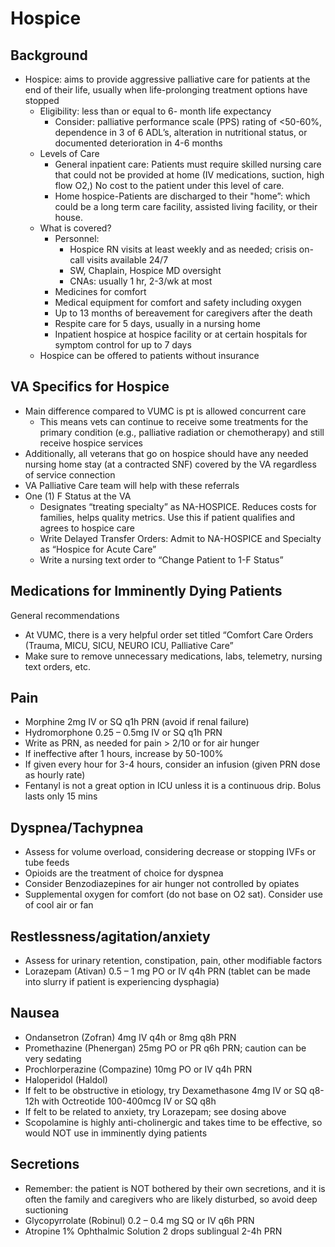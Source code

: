 # Hospice

## Background

- Hospice: aims to provide aggressive palliative care for patients at
    the end of their life, usually when life-prolonging treatment
    options have stopped
    - Eligibility: less than or equal to 6- month life expectancy
        - Consider: palliative performance scale (PPS) rating of \<50-60%,
            dependence in 3 of 6 ADL’s, alteration in nutritional status, or
            documented deterioration in 4-6 months
    - Levels of Care
        - General inpatient care: Patients must require skilled nursing
            care that could not be provided at home (IV medications,
            suction, high flow O2,) No cost to the patient under this level
            of care.
        - Home hospice-Patients are discharged to their "home”: which
            could be a long term care facility, assisted living facility, or
            their house.
    - What is covered?
        - Personnel:
            - Hospice RN visits at least weekly and as needed; crisis
                on-call visits available 24/7
            - SW, Chaplain, Hospice MD oversight
            - CNAs: usually 1 hr, 2-3/wk at most
        - Medicines for comfort
        - Medical equipment for comfort and safety including oxygen
        - Up to 13 months of bereavement for caregivers after the death
        - Respite care for 5 days, usually in a nursing home
        - Inpatient hospice at hospice facility or at certain hospitals
            for symptom control for up to 7 days
    - Hospice can be offered to patients without insurance

## VA Specifics for Hospice

- Main difference compared to VUMC is pt is allowed concurrent care
    - This means vets can continue to receive some treatments for the
        primary condition (e.g., palliative radiation or chemotherapy) and
        still receive hospice services
- Additionally, all veterans that go on hospice should have any needed
    nursing home stay (at a contracted SNF) covered by the VA regardless
    of service connection
- VA Palliative Care team will help with these referrals
- One (1) F Status at the VA
    - Designates “treating specialty” as NA-HOSPICE. Reduces costs for
        families, helps quality metrics. Use this if patient qualifies and
        agrees to hospice care
    - Write Delayed Transfer Orders: Admit to NA-HOSPICE and Specialty as
        “Hospice for Acute Care”
    - Write a nursing text order to “Change Patient to 1-F Status”

## Medications for Imminently Dying Patients

General recommendations

- At VUMC, there is a very helpful order set titled “Comfort Care
    Orders (Trauma, MICU, SICU, NEURO ICU, Palliative Care”
- Make sure to remove unnecessary medications, labs, telemetry,
    nursing text orders, etc.

## Pain

- Morphine 2mg IV or SQ q1h PRN (avoid if renal failure)
- Hydromorphone 0.25 – 0.5mg IV or SQ q1h PRN
- Write as PRN, as needed for pain \> 2/10 or for air hunger
- If ineffective after 1 hours, increase by 50-100%
- If given every hour for 3-4 hours, consider an infusion (given PRN
    dose as hourly rate)
- Fentanyl is not a great option in ICU unless it is a continuous
    drip. Bolus lasts only 15 mins

## Dyspnea/Tachypnea

- Assess for volume overload, considering decrease or stopping IVFs or
    tube feeds
- Opioids are the treatment of choice for dyspnea
- Consider Benzodiazepines for air hunger not controlled by opiates
- Supplemental oxygen for comfort (do not base on O2 sat). Consider
    use of cool air or fan

## Restlessness/agitation/anxiety

- Assess for urinary retention, constipation, pain, other modifiable
    factors
- Lorazepam (Ativan) 0.5 – 1 mg PO or IV q4h PRN (tablet can be made
    into slurry if patient is experiencing dysphagia)

## Nausea

- Ondansetron (Zofran) 4mg IV q4h or 8mg q8h PRN
- Promethazine (Phenergan) 25mg PO or PR q6h PRN; caution can be very
    sedating
- Prochlorperazine (Compazine) 10mg PO or IV q4h PRN
- Haloperidol (Haldol)
- If felt to be obstructive in etiology, try Dexamethasone 4mg IV or
    SQ q8-12h with Octreotide 100-400mcg IV or SQ q8h
- If felt to be related to anxiety, try Lorazepam; see dosing above
- Scopolamine is highly anti-cholinergic and takes time to be
    effective, so would NOT use in imminently dying patients

## Secretions

- Remember: the patient is NOT bothered by their own secretions, and
    it is often the family and caregivers who are likely disturbed, so
    avoid deep suctioning
- Glycopyrrolate (Robinul) 0.2 – 0.4 mg SQ or IV q6h PRN
- Atropine 1% Ophthalmic Solution 2 drops sublingual 2-4h PRN
